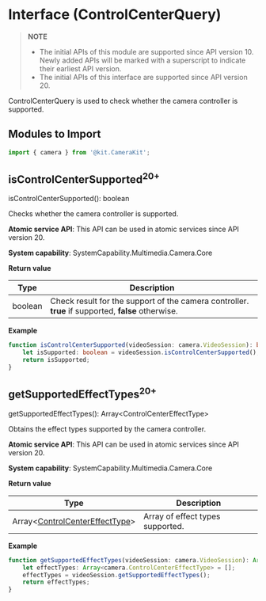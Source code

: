 # Interface (ControlCenterQuery)

> **NOTE**
>
> - The initial APIs of this module are supported since API version 10. Newly added APIs will be marked with a superscript to indicate their earliest API version.
> - The initial APIs of this interface are supported since API version 20.

ControlCenterQuery is used to check whether the camera controller is supported.

## Modules to Import

```ts
import { camera } from '@kit.CameraKit';
```

## isControlCenterSupported<sup>20+</sup>

isControlCenterSupported(): boolean

Checks whether the camera controller is supported.

**Atomic service API**: This API can be used in atomic services since API version 20.

**System capability**: SystemCapability.Multimedia.Camera.Core

**Return value**

| Type   |Description|
|---------|----|
| boolean | Check result for the support of the camera controller. **true** if supported, **false** otherwise.|

**Example**

```ts
function isControlCenterSupported(videoSession: camera.VideoSession): boolean {
    let isSupported: boolean = videoSession.isControlCenterSupported();
    return isSupported;
}
```

## getSupportedEffectTypes<sup>20+</sup>

getSupportedEffectTypes(): Array\<ControlCenterEffectType\>

Obtains the effect types supported by the camera controller.

**Atomic service API**: This API can be used in atomic services since API version 20.

**System capability**: SystemCapability.Multimedia.Camera.Core

**Return value**

| Type| Description|
|-----|-----|
| Array<[ControlCenterEffectType](arkts-apis-camera-e.md#controlcentereffecttype20)> | Array of effect types supported.|

**Example**

```ts
function getSupportedEffectTypes(videoSession: camera.VideoSession): Array<camera.ControlCenterEffectType> {
    let effectTypes: Array<camera.ControlCenterEffectType> = [];
    effectTypes = videoSession.getSupportedEffectTypes();
    return effectTypes;
}
```
